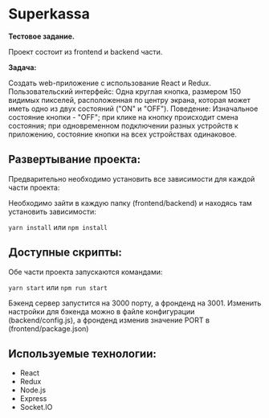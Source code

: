 # Superkassa

**Тестовое задание.**

Проект состоит из frontend и backend части.

**Задача:**

Создать web-приложение c использование React и Redux.
Пользовательский интерфейс:
Одна круглая кнопка, размером 150 видимых пикселей, расположенная по центру экрана, которая может иметь одно из двух состояний ("ON" и "OFF").
Поведение:
Изначальное состояние кнопки - "OFF";
при клике на кнопку происходит смена состояния;
при одновременном подключении разных устройств к приложению, состояние кнопки на всех устройствах одинаковое.

## Развертывание проекта:

Предварительно необходимо установить все зависимости для каждой части проекта:

Необходимо зайти в каждую папку (frontend/backend) и находясь там установить зависимости:

`yarn install` или `npm install`

## Доступные скрипты:
Обе части проекта запускаются командами:

`yarn start`
или 
`npm run start`

Бэкенд сервер запустится на 3000 порту, а фронденд на 3001. 
Изменить настройки для бэкенда можно в файле конфигурации (backend/config.js), а фронденд изменив значение PORT в (frontend/package.json)

## Используемые технологии:

- React
- Redux
- Node.js
- Express
- Socket.IO
